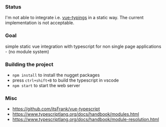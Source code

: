 ### Status
I'm not able to integrate i.e. [vue-typings](https://github.com/itsFrank/vue-typescript) in a static way. The current implementation is not acceptable.

### Goal
simple static vue integration with typescript for non single page applications - (no module system)


### Building the project
 - `npm install` to install the nugget packages
 - press `ctrl+shift+B` to build the typescript in vscode
 - `npm start` to start the web server

 ### Misc
 - <https://github.com/itsFrank/vue-typescript>
 - <https://www.typescriptlang.org/docs/handbook/modules.html>
 - <https://www.typescriptlang.org/docs/handbook/module-resolution.html>

